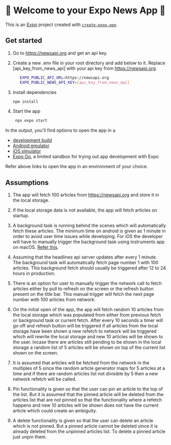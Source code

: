 # 👋 Welcome to your Expo News App 📰

This is an [Expo](https://expo.dev) project created with [`create-expo-app`](https://www.npmjs.com/package/create-expo-app).

## Get started
1. Go to https://newsapi.org and get an api key.

2. Create a new .env file in your root directory and add below to it. Replace [api_key_from_news_api] with your api key from https://newsapi.org.

   ```bash
      EXPO_PUBLIC_API_URL=https://newsapi.org
      EXPO_PUBLIC_NEWS_API_KEY=[api_key_from_news_api]
   ```


2. Install dependencies

   ```bash
   npm install
   ```

3. Start the app

   ```bash
    npx expo start
   ```

In the output, you'll find options to open the app in a

- [development build](https://docs.expo.dev/develop/development-builds/introduction/)
- [Android emulator](https://docs.expo.dev/workflow/android-studio-emulator/)
- [iOS simulator](https://docs.expo.dev/workflow/ios-simulator/)
- [Expo Go](https://expo.dev/go), a limited sandbox for trying out app development with Expo

Refer above links to open the app in an environment of your choice.

## Assumptions

1. The app will fetch 100 articles from https://newsapi.org and store it in the local storage.

2. If the local storage data is not available, the app will fetch articles on startup.

3. A background task is running behind the scenes which will automatically fetch these articles. The minimum time on android is given as 1 minute in order to avoid user time issues while developing. For iOS the developer will have to manually trigger the background task using instruments app on macOS. [Refer this](https://docs.expo.dev/versions/latest/sdk/background-fetch/).

4. Assuming that the headlines api server updates after every 1 minute. The background task will automatically fetch page number 1 with 100 articles. This background fetch should usually be triggered after 12 to 24 hours in production.

5. There is an option for user to manually trigger the network call to fetch articles either by pull to refresh on the screen or the refresh button present on the title bar. This manual trigger will fetch the next page number with 100 articles from network.

6. On the initial open of the app, the app will fetch random 10 articles from the local storage which was populated from either from previous fetch or background task or current fetch. After every 10 seconds a timer will go off and refresh button will be triggered if all articles from the local storage have been shown a new refetch to network will be triggered which will rewrite the local storage and new 10 articles will be shown to the user. Incase there are articles still pending to be shown in the local storage a random list of 5 articles will be shown on top of the current list shown on the screen.

7. It is assumed that articles will be fetched from the network in the multiples of 5 since the random article generator maps for 5 articles at a time and if there are random articles list not divisible by 5 then a new network refetch will be called.

8. Pin functionality is given so that the user can pin an article to the top of the list. But it is assumed that the pinned article will be deleted from the articles list that are not pinned so that the functionality where a refetch happens and new 10 articles will be shown does not have the current article which could create an ambiguity.

9. A delete functionality is given so that the user can delete an article which is not pinned. But a pinned article cannot be deleted since it is already deleted from the unpinned articles list. To delete a pinned article just unpin them.